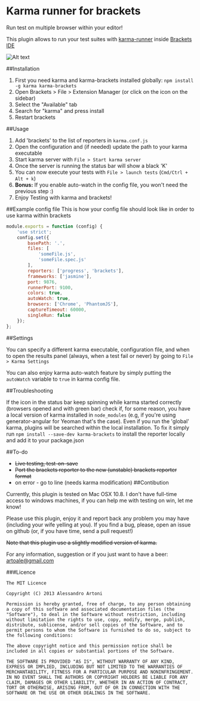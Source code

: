 Karma runner for brackets
===========
Run test on multiple browser within your editor!

This plugin allows to run your test suites with [karma-runner](http://karma-runner.github.io/) inside [Brackets IDE](http://brackets.io/) 

![Alt text](https://lh5.googleusercontent.com/-Hard7O7X69c/Ud8TluckO0I/AAAAAAAABl0/vR0yEKogFlA/w1113-h604-no/Schermata+2013-07-11+alle+22.18.27.png)

##Installation 

1. First you need karma and karma-brackets installed globally: `npm install -g karma karma-brackets`
1. Open Brackets > File > Extension Manager (or click on the icon on the sidebar)
2. Select the "Available" tab
3. Search for "karma" and press install
4. Restart brackets

##Usage

1. Add 'brackets' to the list of reporters in `karma.conf.js`
2. Open the configuration and (if needed) update the path to your karma executable
2. Start karma server with `File > Start karma server`
2. Once the server is running the status bar will show a black 'K'
3. You can now execute your tests with `File > launch tests` (`Cmd/Ctrl + Alt + k`)
4. **Bonus:** If you enable auto-watch in the config file, you won't need the previous step :)
3. Enjoy Testing with karma and brackets!

##Example config file
This is how your config file should look like in order to use karma within brackets

```javascript
module.exports = function (config) {
    'use strict';
    config.set({
        basePath: '.',
        files: [
            'someFile.js',
            'someFile.spec.js'
        ],
        reporters: ['progress', 'brackets'],
        frameworks: ['jasmine'],
        port: 9876,
        runnerPort: 9100,
        colors: true,
        autoWatch: true,
        browsers: ['Chrome', 'PhantomJS'],
        captureTimeout: 60000,
        singleRun: false
    });
};


```
##Settings

You can specify a different karma executable, configuration file, and when to open the results panel (always, when a test fail or never) by going to `File > Karma Settings`

You can also enjoy karma auto-watch feature by simply putting the `autoWatch` variable to `true` in karma config file.


##Troubleshooting

If the icon in the status bar keep spinning while karma started correctly (browsers opened and with green bar) check
if, for some reason, you have a local version of karma installed in `node_modules` (e.g, if you're using generator-angular
for Yeoman that's the case). Even  if you run the 'global' karma, plugins will be searched within the local installation. 
To fix it simply run `npm install --save-dev karma-brackets` to install the reporter locally and add it to your package.json

##To-do
* <del>Live testing, test-on-save</del>
* <del>Port the brackets reporter to the new (unstable) brackets reporter format</del>
* on error - go to line (needs karma modification)
##Contibution

Currently, this plugin is tested on Mac OSX 10.8. I don't have full-time access to windows machines, if you can help me
with testing on win, let me know!

Please use this plugin, enjoy it and report back any problem you may have (including your wife yelling at you).
If you find a bug, please, open an issue on github (or, if you have time, send a pull request!)

<del>Note that this plugin use a slightly modified version of karma.</del>

For any information, suggestion or if you just want to have a beer: <artoale@gmail.com>

###Licence

```
The MIT Licence

Copyright (C) 2013 Alessandro Artoni

Permission is hereby granted, free of charge, to any person obtaining a copy of this software and associated documentation files (the "Software"), to deal in the Software without restriction, including without limitation the rights to use, copy, modify, merge, publish, distribute, sublicense, and/or sell copies of the Software, and to permit persons to whom the Software is furnished to do so, subject to the following conditions:

The above copyright notice and this permission notice shall be included in all copies or substantial portions of the Software.

THE SOFTWARE IS PROVIDED "AS IS", WITHOUT WARRANTY OF ANY KIND, EXPRESS OR IMPLIED, INCLUDING BUT NOT LIMITED TO THE WARRANTIES OF MERCHANTABILITY, FITNESS FOR A PARTICULAR PURPOSE AND NONINFRINGEMENT. IN NO EVENT SHALL THE AUTHORS OR COPYRIGHT HOLDERS BE LIABLE FOR ANY CLAIM, DAMAGES OR OTHER LIABILITY, WHETHER IN AN ACTION OF CONTRACT, TORT OR OTHERWISE, ARISING FROM, OUT OF OR IN CONNECTION WITH THE SOFTWARE OR THE USE OR OTHER DEALINGS IN THE SOFTWARE.
```
